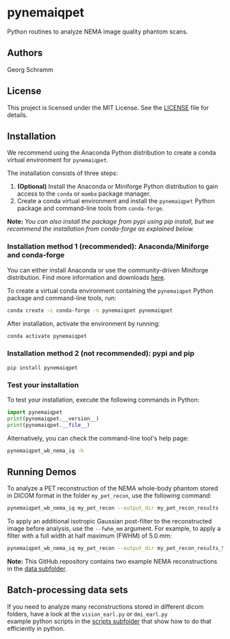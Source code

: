 # pynemaiqpet

Python routines to analyze NEMA image quality phantom scans.

## Authors

Georg Schramm

## License

This project is licensed under the MIT License. See the [LICENSE](LICENSE) file for details.

## Installation

We recommend using the Anaconda Python distribution to create a conda virtual environment for `pynemaiqpet`.

The installation consists of three steps:

1. **(Optional)** Install the Anaconda or Miniforge Python distribution to gain access to the `conda` or `mamba` package manager.
2. Create a conda virtual environment and install the `pynemaiqpet` Python package and command-line tools from `conda-forge`.

**Note:** _You can also install the package from pypi using pip install, but we recommend the
installation from conda-forge as explained below._

### Installation method 1 (recommended): Anaconda/Miniforge and conda-forge

You can either install Anaconda or use the community-driven Miniforge distribution. Find more information and downloads [here](https://github.com/conda-forge/miniforge).

To create a virtual conda environment containing the `pynemaiqpet` Python package and command-line tools, run:

```bash
conda create -c conda-forge -n pynemaiqpet pynemaiqpet
```

After installation, activate the environment by running:

```bash
conda activate pynemaiqpet
```

### Installation method 2 (not recommended): pypi and pip

```
pip install pynemaiqpet
```

### Test your installation

To test your installation, execute the following commands in Python:

```python
import pynemaiqpet
print(pynemaiqpet.__version__)
print(pynemaiqpet.__file__)
```

Alternatively, you can check the command-line tool's help page:

```bash
pynemaiqpet_wb_nema_iq -h
```

## Running Demos

To analyze a PET reconstruction of the NEMA whole-body phantom stored in DICOM format in the folder `my_pet_recon`, use the following command:

```bash
pynemaiqpet_wb_nema_iq my_pet_recon --output_dir my_pet_recon_results --show --verbose
```

To apply an additional isotropic Gaussian post-filter to the reconstructed image before analysis, use the `--fwhm_mm` argument. For example, to apply a filter with a full width at half maximum (FWHM) of 5.0 mm:

```bash
pynemaiqpet_wb_nema_iq my_pet_recon --output_dir my_pet_recon_results_5mm_fwhm_gauss --show --verbose --fwhm_mm 5.0
```

**Note:** This GitHub repository contains two example NEMA reconstructions in the [data subfolder](./data).

## Batch-processing data sets

If you need to analyze many reconstructions stored in different dicom folders,
have a look at the `vision_earl.py` or `dmi_earl.py`  
example python scripts in the [scripts subfolder](./scripts/) that show
how to do that efficiently in python.
